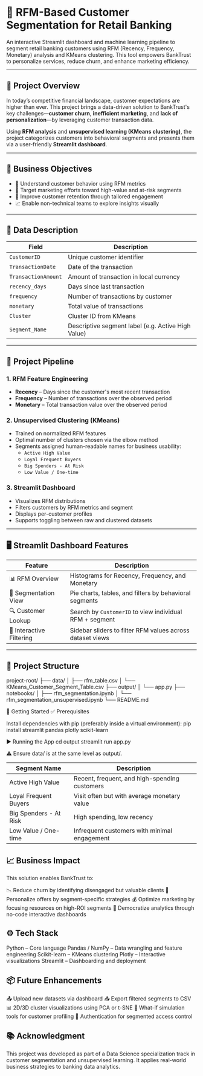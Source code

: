 # 🏦 RFM-Based Customer Segmentation for Retail Banking

An interactive Streamlit dashboard and machine learning pipeline to segment retail banking customers using RFM (Recency, Frequency, Monetary) analysis and KMeans clustering. This tool empowers BankTrust to personalize services, reduce churn, and enhance marketing efficiency.

---

## 📌 Project Overview

In today’s competitive financial landscape, customer expectations are higher than ever. This project brings a data-driven solution to BankTrust's key challenges—**customer churn**, **inefficient marketing**, and **lack of personalization**—by leveraging customer transaction data.

Using **RFM analysis** and **unsupervised learning (KMeans clustering)**, the project categorizes customers into behavioral segments and presents them via a user-friendly **Streamlit dashboard**.

---

## 🎯 Business Objectives

- 🧠 Understand customer behavior using RFM metrics
- 🎯 Target marketing efforts toward high-value and at-risk segments
- 🤝 Improve customer retention through tailored engagement
- 📈 Enable non-technical teams to explore insights visually

---

## 🔬 Data Description

| Field              | Description                                           |
|-------------------|-------------------------------------------------------|
| `CustomerID`       | Unique customer identifier                           |
| `TransactionDate`  | Date of the transaction                              |
| `TransactionAmount`| Amount of transaction in local currency              |
| `recency_days`     | Days since last transaction                          |
| `frequency`        | Number of transactions by customer                   |
| `monetary`         | Total value of transactions                          |
| `Cluster`          | Cluster ID from KMeans                               |
| `Segment_Name`     | Descriptive segment label (e.g. Active High Value)   |

---

## 🧪 Project Pipeline

### 1. RFM Feature Engineering
- **Recency** – Days since the customer's most recent transaction
- **Frequency** – Number of transactions over the observed period
- **Monetary** – Total transaction value over the observed period

### 2. Unsupervised Clustering (KMeans)
- Trained on normalized RFM features
- Optimal number of clusters chosen via the elbow method
- Segments assigned human-readable names for business usability:
  - `Active High Value`
  - `Loyal Frequent Buyers`
  - `Big Spenders - At Risk`
  - `Low Value / One-time`

### 3. Streamlit Dashboard
- Visualizes RFM distributions
- Filters customers by RFM metrics and segment
- Displays per-customer profiles
- Supports toggling between raw and clustered datasets

---

## 🖥️ Streamlit Dashboard Features

| Feature                     | Description                                                  |
|----------------------------|--------------------------------------------------------------|
| 📊 RFM Overview            | Histograms for Recency, Frequency, and Monetary              |
| 🧠 Segmentation View       | Pie charts, tables, and filters by behavioral segments       |
| 🔍 Customer Lookup         | Search by `CustomerID` to view individual RFM + segment      |
| 🔧 Interactive Filtering   | Sidebar sliders to filter RFM values across dataset views    |

---

## 📁 Project Structure

project-root/
├── data/
│   ├── rfm_table.csv
│   └── KMeans_Customer_Segment_Table.csv
├── output/
│   └── app.py
├── notebooks/
│   ├── rfm_segmentation.ipynb
│   └── rfm_segmentation_unsupervised.ipynb
└── README.md

🚀 Getting Started
✅ Prerequisites

Install dependencies with pip (preferably inside a virtual environment):
pip install streamlit pandas plotly scikit-learn


▶️ Running the App
cd output
streamlit run app.py

⚠️ Ensure data/ is at the same level as output/.

| Segment Name           | Description                                   |
| ---------------------- | --------------------------------------------- |
| Active High Value      | Recent, frequent, and high-spending customers |
| Loyal Frequent Buyers  | Visit often but with average monetary value   |
| Big Spenders - At Risk | High spending, low recency                    |
| Low Value / One-time   | Infrequent customers with minimal engagement  |

## 📈 Business Impact
This solution enables BankTrust to:

📉 Reduce churn by identifying disengaged but valuable clients
🎯 Personalize offers by segment-specific strategies
💰 Optimize marketing by focusing resources on high-ROI segments
🧩 Democratize analytics through no-code interactive dashboards

## ⚙️ Tech Stack
Python – Core language
Pandas / NumPy – Data wrangling and feature engineering
Scikit-learn – KMeans clustering
Plotly – Interactive visualizations
Streamlit – Dashboarding and deployment

## 📦 Future Enhancements

📤 Upload new datasets via dashboard
📥 Export filtered segments to CSV
📊 2D/3D cluster visualizations using PCA or t-SNE
💬 What-if simulation tools for customer profiling
🔐 Authentication for segmented access control

## 📚 Acknowledgment
This project was developed as part of a Data Science specialization track in customer segmentation and unsupervised learning. It applies real-world business strategies to banking data analytics.